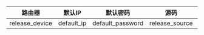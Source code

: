 | 路由器          | 默认IP     | 默认密码          | 源码           | 内核            |
| -------------- | ---------- | ---------------- | -------------- | -------------- |
| release_device | default_ip | default_password | release_source | release_kernel |
